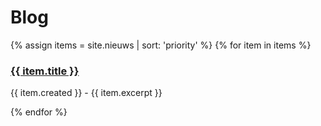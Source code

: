 ---
---


<h1>Blog</h1>


<div class="content-block">
{% assign items = site.nieuws | sort: 'priority' %}
{% for item in items %}
  <h3><a href="{{ item.url }}">{{ item.title }}</a></h3>
  	<p>{{ item.created }} - {{ item.excerpt }}</p>
{% endfor %}
</div>